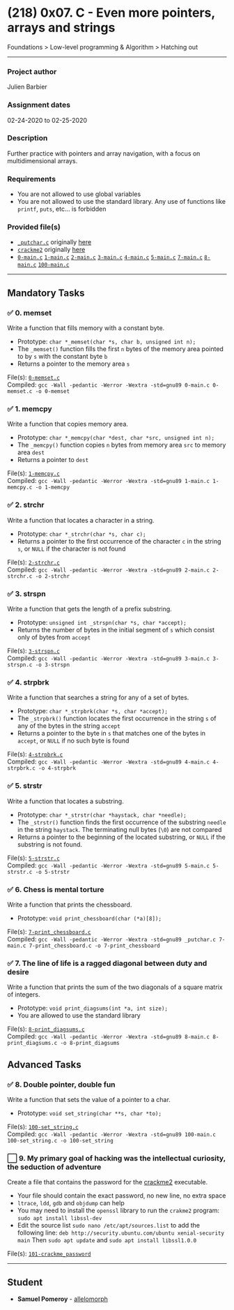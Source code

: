 # (218) 0x07. C - Even more pointers, arrays and strings
Foundations > Low-level programming & Algorithm > Hatching out

---

### Project author
Julien Barbier

### Assignment dates
02-24-2020 to 02-25-2020

### Description
Further practice with pointers and array navigation, with a focus on multidimensional arrays.

### Requirements
* You are not allowed to use global variables
* You are not allowed to use the standard library. Any use of functions like `printf`, `puts`, etc… is forbidden

### Provided file(s)
* [`_putchar.c`](./_putchar.c) originally [here](https://github.com/holbertonschool/_putchar.c/blob/master/_putchar.c)
* [`crackme2`](./crackme2) originally [here](https://github.com/holbertonschool/0x06.c/crackme2)
* [`0-main.c`](./tests/0-main.c) [`1-main.c`](./tests/1-main.c) [`2-main.c`](./tests/2-main.c) [`3-main.c`](./tests/3-main.c) [`4-main.c`](./tests/4-main.c) [`5-main.c`](./tests/5-main.c) [`7-main.c`](./tests/7-main.c) [`8-main.c`](./tests/8-main.c) [`100-main.c`](./tests/100-main.c)

---

## Mandatory Tasks

### :white_check_mark: 0. memset
Write a function that fills memory with a constant byte.

* Prototype: `char *_memset(char *s, char b, unsigned int n);`
* The `_memset()` function fills the first `n` bytes of the memory area pointed to by `s` with the constant byte `b`
* Returns a pointer to the memory area `s`

File(s): [`0-memset.c`](./0-memset.c)\
Compiled: `gcc -Wall -pedantic -Werror -Wextra -std=gnu89 0-main.c 0-memset.c -o 0-memset`

### :white_check_mark: 1. memcpy
Write a function that copies memory area.

* Prototype: `char *_memcpy(char *dest, char *src, unsigned int n);`
* The `_memcpy()` function copies `n` bytes from memory area `src` to memory area `dest`
* Returns a pointer to `dest`

File(s): [`1-memcpy.c`](./1-memcpy.c)\
Compiled: `gcc -Wall -pedantic -Werror -Wextra -std=gnu89 1-main.c 1-memcpy.c -o 1-memcpy`

### :white_check_mark: 2. strchr
Write a function that locates a character in a string.

* Prototype: `char *_strchr(char *s, char c);`
* Returns a pointer to the first occurrence of the character `c` in the string `s`, or `NULL` if the character is not found

File(s): [`2-strchr.c`](./2-strchr.c)\
Compiled: `gcc -Wall -pedantic -Werror -Wextra -std=gnu89 2-main.c 2-strchr.c -o 2-strchr`

### :white_check_mark: 3. strspn
Write a function that gets the length of a prefix substring.

* Prototype: `unsigned int _strspn(char *s, char *accept);`
* Returns the number of bytes in the initial segment of `s` which consist only of bytes from `accept`

File(s): [`3-strspn.c`](./3-strspn.c)\
Compiled: `gcc -Wall -pedantic -Werror -Wextra -std=gnu89 3-main.c 3-strspn.c -o 3-strspn`

### :white_check_mark: 4. strpbrk
Write a function that searches a string for any of a set of bytes.

* Prototype: `char *_strpbrk(char *s, char *accept);`
* The `_strpbrk()` function locates the first occurrence in the string `s` of any of the bytes in the string `accept`
* Returns a pointer to the byte in `s` that matches one of the bytes in `accept`, or `NULL` if no such byte is found

File(s): [`4-strpbrk.c`](./4-strpbrk.c)\
Compiled: `gcc -Wall -pedantic -Werror -Wextra -std=gnu89 4-main.c 4-strpbrk.c -o 4-strpbrk`

### :white_check_mark: 5. strstr
Write a function that locates a substring.

* Prototype: `char *_strstr(char *haystack, char *needle);`
* The `_strstr()` function finds the first occurrence of the substring `needle` in the string `haystack`. The terminating null bytes (`\0`) are not compared
* Returns a pointer to the beginning of the located substring, or `NULL` if the substring is not found.

File(s): [`5-strstr.c`](./5-strstr.c)\
Compiled: `gcc -Wall -pedantic -Werror -Wextra -std=gnu89 5-main.c 5-strstr.c -o 5-strstr`

### :white_check_mark: 6. Chess is mental torture
Write a function that prints the chessboard.

* Prototype: `void print_chessboard(char (*a)[8]);`

File(s): [`7-print_chessboard.c`](./7-print_chessboard.c)\
Compiled: `gcc -Wall -pedantic -Werror -Wextra -std=gnu89 _putchar.c 7-main.c 7-print_chessboard.c -o 7-print_chessboard`

### :white_check_mark: 7. The line of life is a ragged diagonal between duty and desire
Write a function that prints the sum of the two diagonals of a square matrix of integers.

* Prototype: `void print_diagsums(int *a, int size);`
* You are allowed to use the standard library

File(s): [`8-print_diagsums.c`](./8-print_diagsums.c)\
Compiled: `gcc -Wall -pedantic -Werror -Wextra -std=gnu89 8-main.c 8-print_diagsums.c -o 8-print_diagsums`

## Advanced Tasks

### :white_check_mark: 8. Double pointer, double fun
Write a function that sets the value of a pointer to a char.

* Prototype: `void set_string(char **s, char *to);`

File(s): [`100-set_string.c`](./100-set_string.c)\
Compiled: `gcc -Wall -pedantic -Werror -Wextra -std=gnu89 100-main.c 100-set_string.c -o 100-set_string`

### :white_large_square: 9. My primary goal of hacking was the intellectual curiosity, the seduction of adventure
Create a file that contains the password for the [crackme2](https://github.com/holbertonschool/0x06.c/crackme2) executable.

* Your file should contain the exact password, no new line, no extra space
* `ltrace`, `ldd`, `gdb` and `objdump` can help
* You may need to install the `openssl` library to run the `crakme2` program: `sudo apt install libssl-dev`
* Edit the source list `sudo nano /etc/apt/sources.list` to add the following line: `deb http://security.ubuntu.com/ubuntu xenial-security main` Then `sudo apt update` and `sudo apt install libssl1.0.0`

File(s): [`101-crackme_password`](./101-crackme_password)

---

## Student
* **Samuel Pomeroy** - [allelomorph](github.com/allelomorph)
